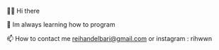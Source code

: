  👋😃 Hi there
 
 🌱 Im always learning how to program
 
 📫 How to contact me reihandelbari@gmail.com or instagram : rihwwn
<!---
rihwn/rihwn is a ✨ special ✨ repository because its `README.md` (this file) appears on your GitHub profile.
You can click the Preview link to take a look at your changes.
--->
